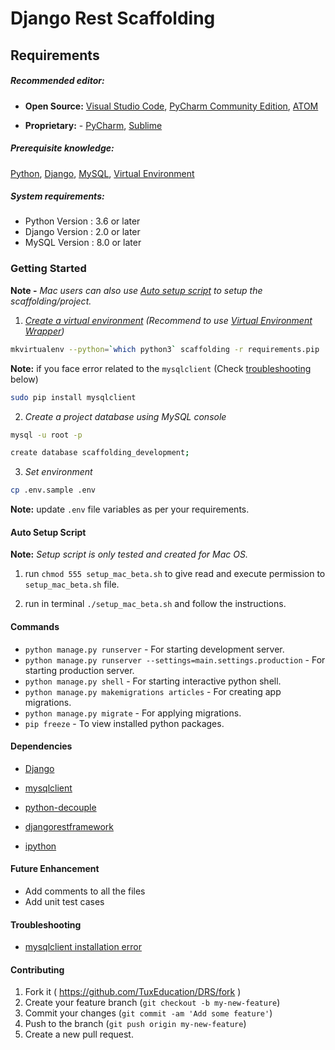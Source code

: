 # Django Rest Scaffolding

## Requirements

##### Recommended editor:

- **Open Source:** [Visual Studio Code](https://code.visualstudio.com/Download), [PyCharm Community Edition](https://www.jetbrains.com/pycharm/download/), [ATOM](https://atom.io)

- **Proprietary:** - [PyCharm](https://www.jetbrains.com/pycharm/download/), [Sublime](https://www.sublimetext.com/3)

##### Prerequisite knowledge:

[Python](https://www.python.org), [Django](https://www.djangoproject.com), [MySQL](https://www.mysql.com), [Virtual Environment](https://docs.python.org/3/library/venv.html)

##### System requirements:

- Python Version : 3.6 or later
- Django Version : 2.0 or later
- MySQL Version : 8.0 or later

### Getting Started

**Note -** *Mac users can also use [Auto setup script](#auto-setup-script) to setup the scaffolding/project.*

1. _[Create a virtual environment](https://gist.github.com/IamAdiSri/a379c36b70044725a85a1216e7ee9a46) (Recommend to use [Virtual Environment Wrapper](https://virtualenvwrapper.readthedocs.io/en/latest/))_

```sh
mkvirtualenv --python=`which python3` scaffolding -r requirements.pip
```

**Note:** if you face error related to the `mysqlclient` (Check [troubleshooting](#troubleshooting) below)

```sh
sudo pip install mysqlclient
```

2. _Create a project database using MySQL console_

```sh
mysql -u root -p
```

```sh
create database scaffolding_development;
```

3. _Set environment_

```sh
cp .env.sample .env
```

**Note:** update `.env` file variables as per your requirements.

#### Auto Setup Script

**Note:** *Setup script is only tested and created for Mac OS.*

1. run `chmod 555 setup_mac_beta.sh` to give read and execute permission to `setup_mac_beta.sh` file.

2. run in terminal `./setup_mac_beta.sh` and follow the instructions.

#### Commands

- `python manage.py runserver` - For starting development server.
- `python manage.py runserver --settings=main.settings.production` - For starting production server.
- `python manage.py shell` - For starting interactive python shell.
- `python manage.py makemigrations articles` - For creating app migrations.
- `python manage.py migrate` - For applying migrations.
- `pip freeze` - To view installed python packages.

#### Dependencies

- [Django](https://pypi.org/project/Django/)

- [mysqlclient](https://pypi.org/project/mysqlclient/)

- [python-decouple](https://pypi.org/project/python-decouple/)

- [djangorestframework](https://www.django-rest-framework.org)

- [ipython](https://pypi.org/project/ipython/)

#### Future Enhancement

- Add comments to all the files
- Add unit test cases

#### Troubleshooting

- [mysqlclient installation error](https://medium.com/@shandou/pipenv-install-mysqlclient-on-macosx-7c253b0112f2)

#### Contributing

1. Fork it ( https://github.com/TuxEducation/DRS/fork )
2. Create your feature branch (`git checkout -b my-new-feature`)
3. Commit your changes (`git commit -am 'Add some feature'`)
4. Push to the branch (`git push origin my-new-feature`)
5. Create a new pull request.
